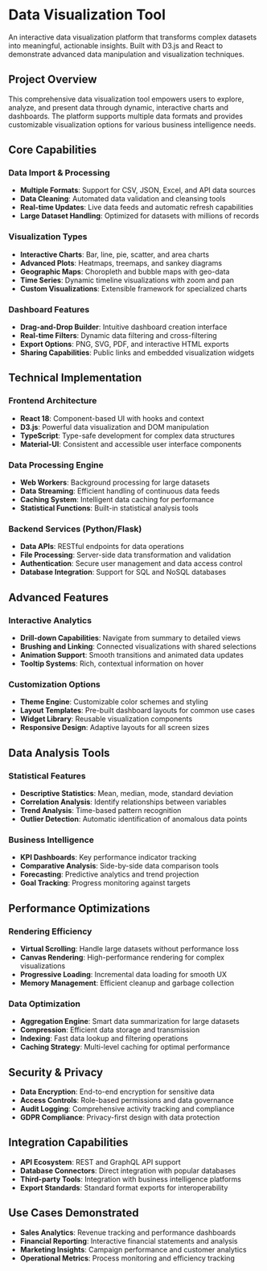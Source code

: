 # Data Visualization Tool

An interactive data visualization platform that transforms complex datasets into meaningful, actionable insights. Built with D3.js and React to demonstrate advanced data manipulation and visualization techniques.

## Project Overview

This comprehensive data visualization tool empowers users to explore, analyze, and present data through dynamic, interactive charts and dashboards. The platform supports multiple data formats and provides customizable visualization options for various business intelligence needs.

## Core Capabilities

### Data Import & Processing
- **Multiple Formats**: Support for CSV, JSON, Excel, and API data sources
- **Data Cleaning**: Automated data validation and cleansing tools
- **Real-time Updates**: Live data feeds and automatic refresh capabilities
- **Large Dataset Handling**: Optimized for datasets with millions of records

### Visualization Types
- **Interactive Charts**: Bar, line, pie, scatter, and area charts
- **Advanced Plots**: Heatmaps, treemaps, and sankey diagrams
- **Geographic Maps**: Choropleth and bubble maps with geo-data
- **Time Series**: Dynamic timeline visualizations with zoom and pan
- **Custom Visualizations**: Extensible framework for specialized charts

### Dashboard Features
- **Drag-and-Drop Builder**: Intuitive dashboard creation interface
- **Real-time Filters**: Dynamic data filtering and cross-filtering
- **Export Options**: PNG, SVG, PDF, and interactive HTML exports
- **Sharing Capabilities**: Public links and embedded visualization widgets

## Technical Implementation

### Frontend Architecture
- **React 18**: Component-based UI with hooks and context
- **D3.js**: Powerful data visualization and DOM manipulation
- **TypeScript**: Type-safe development for complex data structures
- **Material-UI**: Consistent and accessible user interface components

### Data Processing Engine
- **Web Workers**: Background processing for large datasets
- **Data Streaming**: Efficient handling of continuous data feeds
- **Caching System**: Intelligent data caching for performance
- **Statistical Functions**: Built-in statistical analysis tools

### Backend Services (Python/Flask)
- **Data APIs**: RESTful endpoints for data operations
- **File Processing**: Server-side data transformation and validation
- **Authentication**: Secure user management and data access control
- **Database Integration**: Support for SQL and NoSQL databases

## Advanced Features

### Interactive Analytics
- **Drill-down Capabilities**: Navigate from summary to detailed views
- **Brushing and Linking**: Connected visualizations with shared selections
- **Animation Support**: Smooth transitions and animated data updates
- **Tooltip Systems**: Rich, contextual information on hover

### Customization Options
- **Theme Engine**: Customizable color schemes and styling
- **Layout Templates**: Pre-built dashboard layouts for common use cases
- **Widget Library**: Reusable visualization components
- **Responsive Design**: Adaptive layouts for all screen sizes

## Data Analysis Tools

### Statistical Features
- **Descriptive Statistics**: Mean, median, mode, standard deviation
- **Correlation Analysis**: Identify relationships between variables
- **Trend Analysis**: Time-based pattern recognition
- **Outlier Detection**: Automatic identification of anomalous data points

### Business Intelligence
- **KPI Dashboards**: Key performance indicator tracking
- **Comparative Analysis**: Side-by-side data comparison tools
- **Forecasting**: Predictive analytics and trend projection
- **Goal Tracking**: Progress monitoring against targets

## Performance Optimizations

### Rendering Efficiency
- **Virtual Scrolling**: Handle large datasets without performance loss
- **Canvas Rendering**: High-performance rendering for complex visualizations
- **Progressive Loading**: Incremental data loading for smooth UX
- **Memory Management**: Efficient cleanup and garbage collection

### Data Optimization
- **Aggregation Engine**: Smart data summarization for large datasets
- **Compression**: Efficient data storage and transmission
- **Indexing**: Fast data lookup and filtering operations
- **Caching Strategy**: Multi-level caching for optimal performance

## Security & Privacy

- **Data Encryption**: End-to-end encryption for sensitive data
- **Access Controls**: Role-based permissions and data governance
- **Audit Logging**: Comprehensive activity tracking and compliance
- **GDPR Compliance**: Privacy-first design with data protection

## Integration Capabilities

- **API Ecosystem**: REST and GraphQL API support
- **Database Connectors**: Direct integration with popular databases
- **Third-party Tools**: Integration with business intelligence platforms
- **Export Standards**: Standard format exports for interoperability

## Use Cases Demonstrated

- **Sales Analytics**: Revenue tracking and performance dashboards
- **Financial Reporting**: Interactive financial statements and analysis
- **Marketing Insights**: Campaign performance and customer analytics
- **Operational Metrics**: Process monitoring and efficiency tracking
